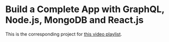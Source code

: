 # Build a Complete App with GraphQL, Node.js, MongoDB and React.js  

This is the corresponding project for [this video playlist](https://www.youtube.com/playlist?list=PL55RiY5tL51rG1x02Yyj93iypUuHYXcB_).